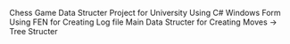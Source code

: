 Chess Game 
Data Structer Project for University
Using C# Windows Form
Using FEN for Creating Log file
Main Data Structer for Creating Moves -> Tree Structer
